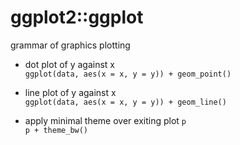 # ggplot2::ggplot

grammar of graphics plotting

- dot plot of y against x  
`ggplot(data, aes(x = x, y = y)) + geom_point()`

- line plot of y against x  
`ggplot(data, aes(x = x, y = y)) + geom_line()`

- apply minimal theme over exiting plot `p`  
`p + theme_bw()`
